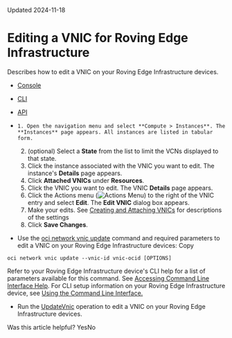 Updated 2024-11-18
# Editing a VNIC for Roving Edge Infrastructure
Describes how to edit a VNIC on your Roving Edge Infrastructure devices.
  * [Console](https://docs.oracle.com/en-us/iaas/Content/Rover/Network/VNIC/update_vnic.htm)
  * [CLI](https://docs.oracle.com/en-us/iaas/Content/Rover/Network/VNIC/update_vnic.htm)
  * [API](https://docs.oracle.com/en-us/iaas/Content/Rover/Network/VNIC/update_vnic.htm)


  *     1. Open the navigation menu and select **Compute > Instances**. The **Instances** page appears. All instances are listed in tabular form.
    2. (optional) Select a **State** from the list to limit the VCNs displayed to that state.
    3. Click the instance associated with the VNIC you want to edit. The instance's **Details** page appears.
    4. Click **Attached VNICs** under **Resources**.
    5. Click the VNIC you want to edit. The VNIC **Details** page appears.
    6. Click the Actions menu (![Actions Menu](https://docs.oracle.com/en-us/iaas/Content/libs-rover/libraries/global-images/actions-menu.png)) to the right of the VNIC entry and select **Edit**. The **Edit VNIC** dialog box appears.
    7. Make your edits. See [Creating and Attaching VNICs](https://docs.oracle.com/en-us/iaas/Content/Rover/Network/VNIC/attach_vnic.htm#top "Describes how to create and attach a secondary VNIC to your Roving Edge Infrastructure devices.") for descriptions of the settings
    8. Click **Save Changes**.
  * Use the [oci network vnic update](https://docs.oracle.com/iaas/tools/oci-cli/latest/oci_cli_docs/cmdref/network/vnic/update.html) command and required parameters to edit a VNIC on your Roving Edge Infrastructure devices:
Copy
```
oci network vnic update --vnic-id vnic-ocid [OPTIONS]
```

Refer to your Roving Edge Infrastructure device's CLI help for a list of parameters available for this command. See [Accessing Command Line Interface Help](https://docs.oracle.com/en-us/iaas/Content/Rover/Access/cli_install.htm#CLIAccessHelp).
For CLI setup information on your Roving Edge Infrastructure device, see [Using the Command Line Interface.](https://docs.oracle.com/en-us/iaas/Content/Rover/Access/cli_install.htm#CLI "Describes how to use the Command Line Interface to access a a Roving Edge Infrastructure device.")
  * Run the [UpdateVnic](https://docs.oracle.com/iaas/api/#/en/iaas/latest/Vnic/UpdateVnic) operation to edit a VNIC on your Roving Edge Infrastructure devices.


Was this article helpful?
YesNo

